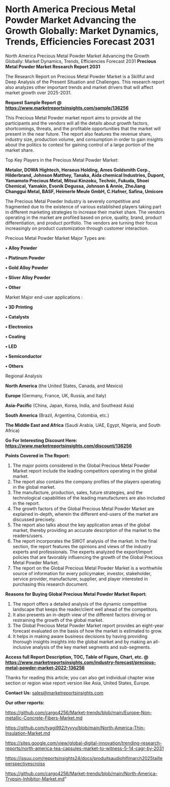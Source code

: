 # North America Precious Metal Powder Market Advancing the Growth Globally: Market Dynamics, Trends, Efficiencies Forecast 2031
North America Precious Metal Powder Market Advancing the Growth Globally: Market Dynamics, Trends, Efficiencies Forecast 2031
<strong>Precious Metal Powder Market Research Report 2031</strong>

The Research Report on Precious Metal Powder Market is a Skillful and Deep Analysis of the Present Situation and Challenges. This research report also analyzes other important trends and market drivers that will affect market growth over 2025-2031.

<strong>Request Sample Report @ <a href=https://www.marketreportsinsights.com/sample/136256>https://www.marketreportsinsights.com/sample/136256</a></strong>

This Precious Metal Powder market report aims to provide all the participants and the vendors will all the details about growth factors, shortcomings, threats, and the profitable opportunities that the market will present in the near future. The report also features the revenue share, industry size, production volume, and consumption in order to gain insights about the politics to contest for gaining control of a large portion of the market share.

Top Key Players in the Precious Metal Powder Market:

<strong>Metalor, DOWA Hightech, Heraeus Holding, Ames Goldsmith Corp., Hilderbrand, Johnson Matthey, Tanaka, Aida chemical Industries, Dupont, Yamamoto Precious Metal, Mitsui Kinzoku, Technic, Fukuda, Shoei Chemical, Yamakin, Evonik Degussa, Johnson & Annie, ZheJiang Changgui Metal, BASF, Heimerle  Meule GmbH, C.Hafner, Safina, Umicore</strong>

The Precious Metal Powder Industry is severely competitive and fragmented due to the existence of various established players taking part in different marketing strategies to increase their market share. The vendors operating in the market are profiled based on price, quality, brand, product differentiation, and product portfolio. The vendors are turning their focus increasingly on product customization through customer interaction.

Precious Metal Powder Market Major Types are:

<strong>• Alloy Powder

• Platinum Powder

• Gold Alloy Powder

• Sliver Alloy Powder

• Other</strong>

Market Major end-user applications :

<strong>• 3D Printing

• Catalysts

• Electronics

• Coating

• LED

• Semiconductor

• Others</strong>

Regional Analysis

</u><strong><b>North America</b></strong> (the United States, Canada, and Mexico)

<strong><b>Europe </b></strong>(Germany, France, UK, Russia, and Italy)

<strong><b>Asia-Pacific</b></strong> (China, Japan, Korea, India, and Southeast Asia)

<strong><b>South America</b></strong> (Brazil, Argentina, Colombia, etc.)

<strong><b>The Middle East and Africa</b></strong> (Saudi Arabia, UAE, Egypt, Nigeria, and South Africa)

<strong>Go For Interesting Discount Here: <a href=https://www.marketreportsinsights.com/discount/136256>https://www.marketreportsinsights.com/discount/136256</a></strong>

<strong>Points Covered in The Report:</strong>
<ol>
  <li>The major points considered in the Global Precious Metal Powder Market report include the leading competitors operating in the global market.</li>
  <li>The report also contains the company profiles of the players operating in the global market.</li>
  <li>The manufacture, production, sales, future strategies, and the technological capabilities of the leading manufacturers are also included in the report.</li>
  <li>The growth factors of the Global Precious Metal Powder Market are explained in-depth, wherein the different end-users of the market are discussed precisely.</li>
  <li>The report also talks about the key application areas of the global market, thereby providing an accurate description of the market to the readers/users.</li>
  <li>The report incorporates the SWOT analysis of the market. In the final section, the report features the opinions and views of the industry experts and professionals. The experts analyzed the export/import policies that are favorably influencing the growth of the Global Precious Metal Powder Market.</li>
  <li>The report on the Global Precious Metal Powder Market is a worthwhile source of information for every policymaker, investor, stakeholder, service provider, manufacturer, supplier, and player interested in purchasing this research document.</li>
</ol>
<strong>Reasons for Buying Global Precious Metal Powder Market Report:</strong>

<ol>
  <li>The report offers a detailed analysis of the dynamic competitive landscape that keeps the reader/client well ahead of the competitors.</li>
  <li>It also presents an in-depth view of the different factors driving or restraining the growth of the global market.</li>
  <li>The Global Precious Metal Powder Market report provides an eight-year forecast evaluated on the basis of how the market is estimated to grow.</li>
  <li>It helps in making aware business decisions by having providing thorough insights insights into the global market and by making an all-inclusive analysis of the key market segments and sub-segments.</li>
</ol>
<strong>Access full Report Description, TOC, Table of Figure, Chart, etc. @ <a href=https://www.marketreportsinsights.com/industry-forecast/precious-metal-powder-market-2022-136256>https://www.marketreportsinsights.com/industry-forecast/precious-metal-powder-market-2022-136256</a></strong>


Thanks for reading this article; you can also get individual chapter wise section or region wise report version like Asia, United States, Europe.

<strong>Contact Us:</strong>
sales@marketreportsinsights.com

<strong>Our other reports:</strong>

<a href=https://github.com/cargo4256/Market-trends/blob/main/Europe-Non-metallic-Concrete-Fibers-Market.md>https://github.com/cargo4256/Market-trends/blob/main/Europe-Non-metallic-Concrete-Fibers-Market.md</a>

<a href=https://github.com/tyagi992/tyyyy/blob/main/North-America-Thin-Insulation-Market.md>https://github.com/tyagi992/tyyyy/blob/main/North-America-Thin-Insulation-Market.md</a>

<a href=https://sites.google.com/view/global-digital-innovation/trending-research-reports/north-america-tea-capsules-market-to-witness-5-14-cagr-by-2031>https://sites.google.com/view/global-digital-innovation/trending-research-reports/north-america-tea-capsules-market-to-witness-5-14-cagr-by-2031</a>

<a href=https://issuu.com/reportsinsights24/docs/produitsaudiohifimarch2025tailleperspectivescroiss>https://issuu.com/reportsinsights24/docs/produitsaudiohifimarch2025tailleperspectivescroiss</a>

<a href=https://github.com/cargo4256/Market-trends/blob/main/North-America-Trypsin-Inhibitor-Market.md>https://github.com/cargo4256/Market-trends/blob/main/North-America-Trypsin-Inhibitor-Market.md</a>"
